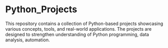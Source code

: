# Python_Projects
This repository contains a collection of Python-based projects showcasing various concepts, tools, and real-world applications. The projects are designed to strengthen understanding of Python programming, data analysis, automation.
